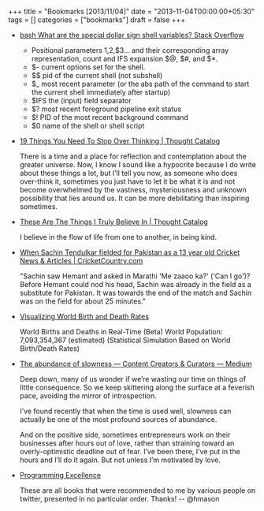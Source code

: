 +++
title = "Bookmarks [2013/11/04]"
date = "2013-11-04T00:00:00+05:30"
tags = []
categories = ["bookmarks"]
draft = false
+++

-   [bash   What are the special dollar sign shell variables?   Stack Overflow](http://stackoverflow.com/questions/5163144/what-are-the-special-dollar-sign-shell-variables)
    -   Positional parameters $1,$2,$3… and their corresponding array
        representation, count and IFS expansion $@, $#, and $\*.
    -   $- current options set for the shell.
    -   $$ pid of the current shell (not subshell)
    -   $\_ most recent parameter (or the abs path of the command to start
        the current shell immediately after startup)
    -   $IFS the (input) field separator
    -   $? most recent foreground pipeline exit status
    -   $! PID of the most recent background command
    -   $0 name of the shell or shell script

-   [19 Things You Need To Stop Over Thinking | Thought Catalog](http://thoughtcatalog.com/brianna-wiest/2013/07/19-things-you-need-to-stop-over-thinking/)

    There is a time and a place for reflection and contemplation about
    the greater universe. Now, I know I sound like a hypocrite because I
    do write about these things a lot, but I’ll tell you now, as someone
    who does over-think it, sometimes you just have to let it be what it
    is and not become overwhelmed by the vastness, mysteriousness and
    unknown possibility that lies around us. It can be more debilitating
    than inspiring sometimes.

-   [These Are The Things I Truly Believe In | Thought Catalog](http://thoughtcatalog.com/caitlin-collinsworth/2013/10/these-are-the-things-i-truly-believe-in/)

    I believe in the flow of life from one to another, in being kind.

-   [When Sachin Tendulkar fielded for Pakistan as a 13 year old   Cricket News & Articles | CricketCountry.com](http://www.cricketcountry.com/cricket-articles/When-Sachin-Tendulkar-fielded-for-Pakistan-as-a-13-year-old/32839)

    "Sachin saw Hemant and asked in Marathi 'Me zaaoo ka?' ('Can I go')?
    Before Hemant could nod his head, Sachin was already in the field as
    a substitute for Pakistan. It was towards the end of the match and
    Sachin was on the field for about 25 minutes."

-   [Visualizing World Birth and Death Rates](https://googledrive.com/host/0B2GQktu-wcTicEI5VUZaYnM1emM/)

    World Births and Deaths in Real-Time (Beta) World Population:
    7,093,354,367 (estimated) (Statistical Simulation Based on World
    Birth/Death Rates)

-   [The abundance of slowness — Content Creators & Curators — Medium](https://medium.com/content-creators-curators/348a9f60e176)

    Deep down, many of us wonder if we’re wasting our time on things of
    little consequence. So we keep skittering along the surface at a
    feverish pace, avoiding the mirror of introspection.

    I’ve found recently that when the time is used well, slowness can
    actually be one of the most profound sources of abundance.

    And on the positive side, sometimes entrepreneurs work on their
    businesses after hours out of love, rather than straining toward an
    overly-optimistic deadline out of fear. I’ve been there, I’ve put in
    the hours and I’ll do it again. But not unless I’m motivated by
    love.

-   [Programming Excellence](http://bitly.com/bundles/hmason/h)

    These are all books that were recommended to me by various people on
    twitter, presented in no particular order. Thanks! -- @hmason
